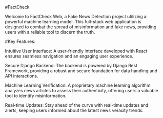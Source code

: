 #FactCheck 

Welcome to FactCheck Web, a Fake News Detection project utilizing a powerful machine learning model. This full-stack web application is designed to combat the spread of misinformation and fake news, providing users with a reliable tool to discern the truth.

#Key Features:

Intuitive User Interface: A user-friendly interface developed with React ensures seamless navigation and an engaging user experience.

Secure Django Backend: The backend is powered by Django Rest Framework, providing a robust and secure foundation for data handling and API interactions.

Machine Learning Verification: A proprietary machine learning algorithm analyzes news articles to assess their authenticity, offering users a valuable tool to identify misinformation.

Real-time Updates: Stay ahead of the curve with real-time updates and alerts, keeping users informed about the latest news veracity trends.

